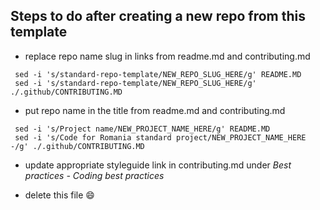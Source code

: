 ## Steps to do after creating a new repo from this template


* replace repo name slug in links from readme.md and contributing.md

```
 sed -i 's/standard-repo-template/NEW_REPO_SLUG_HERE/g' README.MD
 sed -i 's/standard-repo-template/NEW_REPO_SLUG_HERE/g' ./.github/CONTRIBUTING.MD
```

* put repo name in the title from readme.md and contributing.md

```
 sed -i 's/Project name/NEW_PROJECT_NAME_HERE/g' README.MD
 sed -i 's/Code for Romania standard project/NEW_PROJECT_NAME_HERE -/g' ./.github/CONTRIBUTING.MD
```

* update appropriate styleguide link in contributing.md under *Best practices - Coding best practices*

* delete this file :smile:
